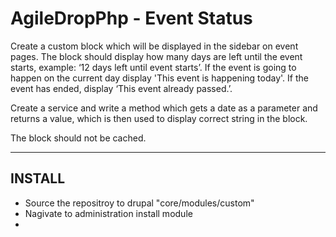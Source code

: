 # AgileDropPhp - Event Status
Create a custom block which will be displayed in the sidebar on event pages. The block should display how many days are left until the event starts, example: ‘12 days left until event starts’. If the event is going to happen on the current day display 'This event is happening today'. If the event has ended, display ‘This event already passed.’.

Create a service and write a method which gets a date as a parameter and returns a value, which is then used to display correct string in the block.

The block should not be cached.


--------------------------------
INSTALL
--------------------------------
- Source the repositroy to drupal "core/modules/custom"
- Nagivate to administration install module
- 